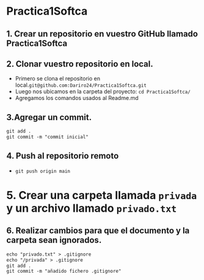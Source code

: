 # Practica1Softca
## 1. Crear un repositorio en vuestro GitHub llamado Practica1Softca
## 2. Clonar vuestro repositorio en local.
* Primero se clona el repositorio en local.`git@github.com:Dariro24/Practica1Softca.git`
* Luego nos ubicamos en la carpeta del proyecto: `cd Practica1Softca/`
* Agregamos los comandos usados al Readme.md

## 3.Agregar un commit.
```markdown
git add .
git commit -m "commit inicial"
```
## 4. Push al repositorio remoto
* `git push origin main` 
# 5. Crear una carpeta llamada `privada` y un archivo llamado `privado.txt`
## 6. Realizar cambios para que el documento y la carpeta sean ignorados.
```markdown
echo "privado.txt" > .gitignore
echo "/privada" > .gitignore
git add .
git commit -m "añadido fichero .gitignore"
```